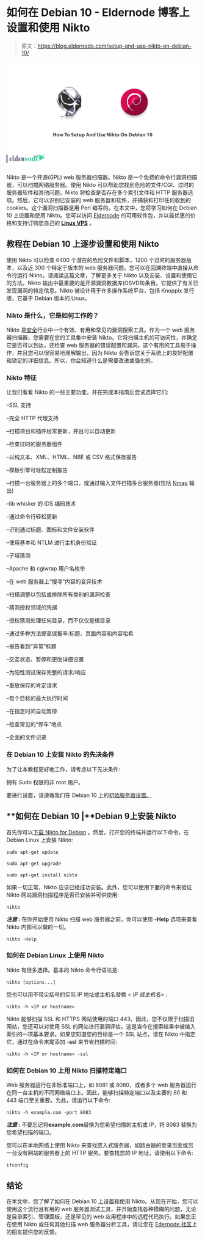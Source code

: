 # 如何在 Debian 10 - Eldernode 博客上设置和使用 Nikto

> 原文：<https://blog.eldernode.com/setup-and-use-nikto-on-debian-10/>

![How To Setup And Use Nikto On Debian 10](img/1bd1b819981cf80ad105c6b1d061d31f.png)

Nikto 是一个开源(GPL) web 服务器扫描器。Nikto 是一个免费的命令行漏洞扫描器，可以扫描网络服务器。使用 Nikto 可以帮助您找到危险的文件/CGI、过时的服务器软件和其他问题。Nikto 将检查是否存在多个索引文件和 HTTP 服务器选项。然后，它可以识别已安装的 web 服务器和软件，并捕获和打印任何收到的 cookies。这个漏洞扫描器是用 Perl 编写的。在本文中，您将学习如何在 Debian 10 上设置和使用 Nikto。您可以访问 [Eldernode](https://eldernode.com/) 的可用软件包，并以最优惠的价格和支持订购您自己的 **[Linux VPS](https://eldernode.com/linux-vps/)** 。

## **教程在 Debian 10 上逐步设置和使用 Nikto**

使用 Nikto 可以检查 6400 个潜在的危险文件和脚本，1200 个过时的服务器版本，以及近 300 个特定于版本的 web 服务器问题。您可以在回溯终端中直接从命令行运行 Nikto。请阅读这篇文章，了解更多关于 Nikto 以及安装、设置和使用它的方法。Nikto 输出中最重要的是开源漏洞数据库(OSVDB)条目。它提供了有关已发现漏洞的特定信息。Nikto 被设计用于许多操作系统平台，包括 Knoppix 发行版，它基于 Debian 版本的 Linux。

### **Nikto 是什么，它是如何工作的？**

Nikto 是[安全](https://blog.eldernode.com/tag/security/)行业中一个有效、有用和常见的漏洞搜索工具。作为一个 web 服务器扫描器，您需要在您的工具集中安装 Nikto。它将扫描主机的可访问性，并确定它是否可以到达，还检查 web 服务器的错误配置和漏洞。这个有用的工具易于操作，并且您可以很容易地理解输出，因为 Nikto 会告诉您关于系统上的良好配置和锁定的详细信息。所以，你会知道什么是需要改进或强化的。

### **Nikto 特征**

让我们看看 Nikto 的一些主要功能，并在完成本指南后尝试选择它们:

–SSL 支持

–完全 HTTP 代理支持

–扫描项目和插件经常更新，并且可以自动更新

–检查过时的服务器组件

–以纯文本、XML、HTML、NBE 或 CSV 格式保存报告

–模板引擎可轻松定制报告

–扫描一台服务器上的多个端口，或通过输入文件扫描多台服务器(包括 [Nmap](https://blog.eldernode.com/introduction-nmap-tool-and-check-its-applications/) 输出)

–lib whisker 的 IDS 编码技术

–通过命令行轻松更新

–识别通过标题、图标和文件安装软件

–使用基本和 NTLM 进行主机身份验证

–子域猜测

–Apache 和 cgiwrap 用户名枚举

–在 web 服务器上“搜寻”内容的变异技术

–扫描调整以包括或排除所有类别的漏洞检查

–猜测授权领域的凭据

–授权猜测处理任何目录，而不仅仅是根目录

–通过多种方法提高误报率:标题、页面内容和内容哈希

–报告看到“异常”标题

–交互状态、暂停和更改详细设置

–为阳性测试保存完整的请求/响应

–重放保存的肯定请求

–每个目标的最大执行时间

–在指定时间自动暂停

–检查常见的“停车”地点

–全面的文件记录

### **在 Debian 10 上安装 Nikto 的先决条件**

为了让本教程更好地工作，请考虑以下先决条件:

拥有 Sudo 权限的非 root 用户。

要进行设置，请遵循我们在 Debian 10 上的[初始服务器设置。](https://blog.eldernode.com/initial-setup-with-debian-10/)

## **如何在 Debian 10 |**Debian 9上安装 Nikto

首先你可以[下载 Nikto for Debian](https://packages.debian.org/jessie/all/nikto/download) 。然后，打开您的终端并运行以下命令，在 Debian Linux 上安装 Nikto:

```
sudo apt-get update
```

```
sudo apt-get upgrade
```

```
sudo apt-get install nikto
```

如果一切正常，Nikto 应该已经成功安装。此外，您可以使用下面的命令来验证 Nikto 网站漏洞扫描程序是否已安装并可供使用:

```
nikto
```

***注意* :** 在你开始使用 Nikto 扫描 web 服务器之前，你可以使用 **-Help** 选项来查看 Nikto 内部可以做的一切。

```
nikto -Help
```

### **如何在 Debian Linux 上使用 Nikto**

Nikto 有很多选择。基本的 Nikto 命令行语法是:

```
nikto [options...]
```

您也可以用不带尖括号的实际 IP 地址或主机名替换 *< IP 或主机名>* :

```
nikto -h <IP or hostname>
```

Nikto 能够扫描 SSL 和 HTTPS 网站使用的端口 443。因此，您不仅限于扫描旧网站，您还可以对使用 SSL 的网站进行漏洞评估，这是当今在搜索结果中被编入索引的一项基本要求。如果您知道您的目标是一个 SSL 站点，请在 Nikto 中指定它，通过在命令末尾添加 **-ssl** 来节省扫描时间:

```
nikto -h <IP or hostname> -ssl
```

### **如何在 Debian 10 上用 Nikto 扫描特定端口**

Web 服务器运行在非标准端口上，如 8081 或 8080，或者多个 web 服务器运行在同一台主机的不同网络端口上。因此，能够扫描特定端口以及主要的 80 和 443 端口至关重要。为此，请运行以下命令:

```
nikto -h example.com -port 8083
```

***注意* :** 不要忘记将**example.com**替换为您希望扫描的主机或 IP，将 8083 替换为您希望扫描的端口。

您可以在本地网络上使用 Nikto 来查找嵌入式服务器，如路由器的登录页面或另一台没有网站的服务器上的 HTTP 服务。要查找您的 IP 地址，请使用以下命令:

```
ifconfig
```

## 结论

在本文中，您了解了如何在 Debian 10 上设置和使用 Nikto。从现在开始，您可以使用这个流行且有用的 web 服务器测试工具，并开始查找各种模糊的问题，无论是目录索引、管理面板，还是罕见的 web 应用程序中的远程代码执行。如果您正在使用 Nikto 或任何其他扫描 web 服务器分析工具，请让您在 [Edernode 社区](https://community.eldernode.com/)上的朋友提供您的反馈。